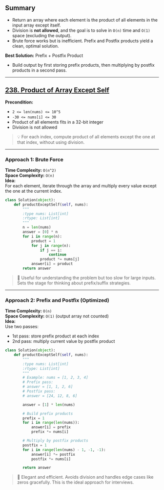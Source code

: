 ## Summary
- Return an array where each element is the product of all elements in the input array except itself.
- Division is **not allowed**, and the goal is to solve in `O(n)` time and `O(1)` space (excluding the output).
- Brute force works but is inefficient. Prefix and Postfix products yield a clean, optimal solution.

**Best Solution:** Prefix + Postfix Product  
- Build output by first storing prefix products, then multiplying by postfix products in a second pass.

---

## [238. Product of Array Except Self](https://leetcode.com/problems/product-of-array-except-self/)
**Precondition:**  
- `2 <= len(nums) <= 10^5`  
- `-30 <= nums[i] <= 30`  
- Product of all elements fits in a 32-bit integer  
- Division is not allowed

> 💡 For each index, compute product of all elements except the one at that index, without using division.

---

### Approach 1: Brute Force
**Time Complexity:** `O(n^2)`  
**Space Complexity:** `O(n)`  
**Idea:**  
For each element, iterate through the array and multiply every value except the one at the current index.

```python
class Solution(object):
    def productExceptSelf(self, nums):
        """
        :type nums: List[int]
        :rtype: List[int]
        """
        n = len(nums)
        answer = [0] * n
        for i in range(n):
            product = 1
            for j in range(n):
                if j == i:
                    continue
                product *= nums[j]
            answer[i] = product
        return answer
```

> 🧠 Useful for understanding the problem but too slow for large inputs. Sets the stage for thinking about prefix/suffix strategies.

---

### Approach 2: Prefix and Postfix (Optimized)
**Time Complexity:** `O(n)`  
**Space Complexity:** `O(1)` (output array not counted)  
**Idea:**  
Use two passes:  
- 1st pass: store prefix product at each index  
- 2nd pass: multiply current value by postfix product

```python
class Solution(object):
    def productExceptSelf(self, nums):
        """
        :type nums: List[int]
        :rtype: List[int]
        """
        # Example: nums = [1, 2, 3, 4]
        # Prefix pass:
        # answer = [1, 1, 2, 6]
        # Postfix pass:
        # answer = [24, 12, 8, 6]

        answer = [1] * len(nums)

        # Build prefix products
        prefix = 1
        for i in range(len(nums)):
            answer[i] = prefix
            prefix *= nums[i]

        # Multiply by postfix products
        postfix = 1
        for i in range(len(nums) - 1, -1, -1):
            answer[i] *= postfix
            postfix *= nums[i]

        return answer
```

> 🧠 Elegant and efficient. Avoids division and handles edge cases like zeros gracefully. This is the ideal approach for interviews.

```
